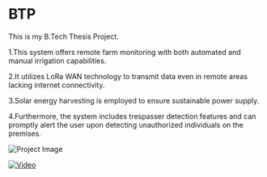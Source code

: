 # BTP
 This is my B.Tech Thesis Project.
 
1.This system offers remote farm monitoring with both automated and manual irrigation capabilities. 

2.It utilizes LoRa WAN technology to transmit data even in remote areas lacking internet connectivity. 

3.Solar energy harvesting is employed to ensure sustainable power supply.

4.Furthermore, the system includes trespasser detection features and can promptly alert the user upon detecting unauthorized individuals on the premises.

![Project Image](https://drive.google.com/file/d/1AogX8oCroh_puaGHfiaCTgyNUxjqn3Af/view?usp=drivesdk)


[![Video](https://drive.google.com/file/d/1AogX8oCroh_puaGHfiaCTgyNUxjqn3Af/view?usp=drivesdk)](https://drive.google.com/file/d/1Aa2_3-nHwf__IRAXLLYE0wAritepQV8B/view?usp=drivesdk)







